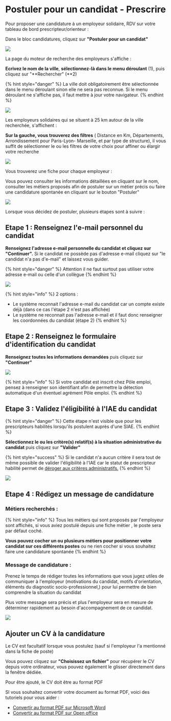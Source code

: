 # Postuler pour un candidat - Prescrire

Pour proposer une candidature à un employeur solidaire, RDV sur votre tableau de bord prescripteur/orienteur : 

Dans le bloc candidatures, cliquez sur **"Postuler pour un candidat"**

![](../.gitbook/assets/image%20%2888%29.png)

La page du moteur de recherche des employeurs s'affiche : 

**Ecrivez le nom de la ville**, **sélectionnez-là dans le menu déroulant** \(1\), puis cliquez sur "**Rechercher" \(**2\)

{% hint style="danger" %}
La ville doit obligatoirement être sélectionnée dans le menu déroulant sinon elle ne sera pas reconnue. Si le menu déroulant ne s'affiche pas, il faut mettre à jour votre navigateur. 
{% endhint %}

![](../.gitbook/assets/image%20%2890%29.png)

Les employeurs solidaires qui se situent à 25 km autour de la ville recherchée, s'affichent : 

**Sur la gauche, vous trouverez des filtres** \( Distance en Km, Départements, Arrondissement pour Paris-Lyon- Marseille, et par type de structure\), il vous suffit de sélectionner le ou les filtres de votre choix pour affiner ou élargir votre recherche

![](../.gitbook/assets/image%20%2894%29.png)

Vous trouverez une fiche pour chaque employeur : 

Vous pouvez consulter les informations détaillées en cliquant sur le nom, consulter les métiers proposés afin de postuler sur un métier précis ou faire une candidature spontanée en cliquant sur le bouton "Postuler"

![](../.gitbook/assets/image%20%2883%29.png)

Lorsque vous décidez de postuler, plusieurs étapes sont à suivre : 

## Etape 1 : Renseignez l'e-mail personnel du candidat

**Renseignez l'adresse e-mail personnelle du candidat et cliquez sur "Continuer".** Si le candidat ne possède pas d'adresse e-mail cliquez sur "le candidat n'a pas d'e-mail" et laissez vous guider.

{% hint style="danger" %}
Attention il ne faut surtout pas utiliser votre adresse e-mail ou celle d'un collègue
{% endhint %}

![](../.gitbook/assets/image%20%2897%29.png)

{% hint style="info" %}
2 options : 

* Le système reconnait l'adresse e-mail du candidat car un compte existe déjà \(dans ce cas l'étape 2 n'est pas affichée\)
* Le système ne reconnait pas l'adresse e-mail et il faut donc renseigner les coordonnées du candidat \(étape 2\)
{% endhint %}

## Etape 2 :  Renseignez le formulaire d'identification du candidat

**Renseignez toutes les informations demandées** puis cliquez sur **"Continuer"**

![](../.gitbook/assets/image%20%2884%29.png)

{% hint style="info" %}
Si votre candidat est inscrit chez Pôle emploi, pensez à renseigner son identifiant afin de permettre la détection automatique d'un éventuel agrément Pôle emploi.
{% endhint %}

## Etape 3 : Validez l'éligibilité à l'IAE du candidat 

{% hint style="danger" %}
Cette étape n'est visible que pour les prescripteurs habilités lorsqu'ils postulent auprès d'une SIAE.
{% endhint %}

**Sélectionnez le ou les  critère\(s\) relatif\(s\) à la situation administrative du candidat** puis cliquez sur **"Valider"** 

{% hint style="success" %}
Si le candidat n'a aucun critère il sera tout de même possible de valider l'éligibilité à l'IAE car le statut de prescripteur habilité permet de [déroger aux critères administratifs.](../qui-est-eligible-iae-criteres-eligibilite/derogation-criteres.md)
{% endhint %}

![](../.gitbook/assets/image%20%2887%29.png)

## Etape 4 : Rédigez un message de candidature 

### Métiers recherchés : 

{% hint style="info" %}
Tous les métiers qui sont proposés par l'employeur sont affichés, si vous aviez postulé depuis une fiche métier , le poste sera par défaut coché.

**Vous pouvez cocher un ou plusieurs métiers pour positionner votre candidat sur ces différents postes** ou ne rien cocher si vous souhaitez faire une candidature spontanée
{% endhint %}

### Message de candidature : 

Prenez le temps de rédiger toutes les informations que vous jugez utiles de communiquer à l'employeur \(motivations du candidat, motifs d'orientation, éléments du diagnostic socio-professionnel,\) pour lui permettre de bien comprendre la situation du candidat

Plus votre message sera précis et plus l'employeur sera en mesure de déterminer rapidement au besoin d'accompagnement de ce candidat.

![](../.gitbook/assets/image%20%2881%29.png)

## Ajouter un CV à la candidature

Le CV est facultatif lorsque vous postulez \(sauf si l'employeur l'a mentionné dans la fiche de poste\)

Vous pouvez cliquez sur **"Choisissez un fichier"** pour récupérer le CV depuis votre ordinateur, vous pouvez également le glisser directement dans la fenêtre dédiée.

Pour être ajouté, le CV doit être au format PDF

SI vous souhaitez convertir votre document au format PDF, voici des tutoriels pour vous aider :

* [Convertir au format PDF sur Microsoft Word ](https://support.microsoft.com/fr-fr/office/convertir-ou-enregistrer-au-format-pdf-7d88593b-d509-4225-a05a-076723a40beb?ui=fr-FR&rs=fr-FR&ad=FR)
* [Convertir au format PDF sur Open office ](https://www.01net.com/astuces/creez-un-document-pdf-avec-openoffice-554400.html)

